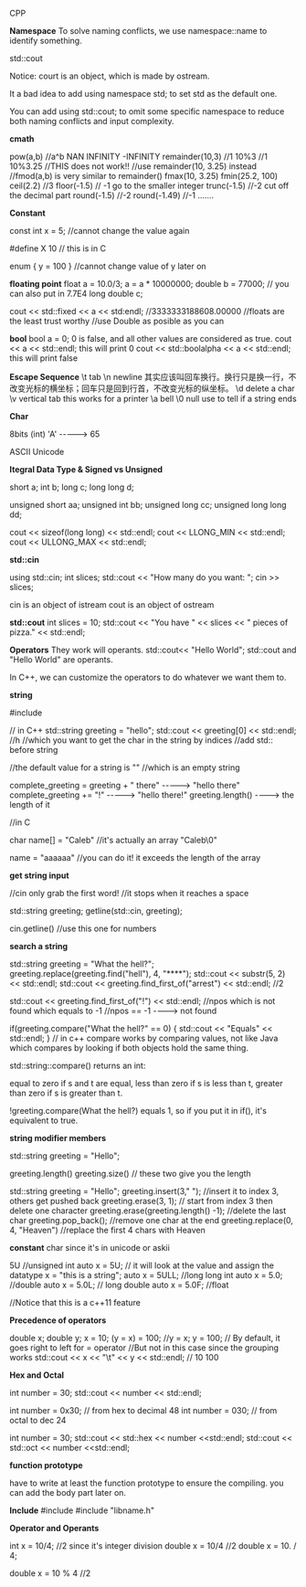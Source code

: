 CPP



**Namespace**
To solve naming conflicts, we use namespace::name to identify something.

std::cout

Notice: court is an object, which is made by ostream.

It a bad idea to add
using namespace std;
to set std as the default one.

You can add
using std::cout;
to omit some specific namespace to reduce both naming conflicts and input complexity.


**cmath**

pow(a,b)      //a^b
NAN
INFINITY
-INFINITY
remainder(10,3)   //1
10%3     //1
10%3.25  //THIS does not work!!
//use remainder(10, 3.25) instead
//fmod(a,b) is very similar to remainder()
fmax(10, 3.25) 
fmin(25.2, 100)
ceil(2.2)    //3
floor(-1.5)    // -1   go to the smaller integer
trunc(-1.5)    //-2    cut off the decimal part
round(-1.5)    //-2
round(-1.49)    //-1
.......



**Constant**

const int x = 5;
//cannot change the value again

#define X 10
// this is in C

enum { y = 100 }
//cannot change value of y later on




**floating point**
float a = 10.0/3;
a = a * 10000000;
double b = 77000; // you can also put in 7.7E4
long double c;

cout << std::fixed << a << std:endl;
//3333333188608.00000
//floats are the least trust worthy
//use Double as posible as you can



**bool**
bool a = 0;
0 is false, and all other values are considered as true.
cout << a << std::endl;   this will print 0
cout << std::boolalpha << a << std::endl;    this will print false



**Escape Sequence**
\t tab
\n newline 其实应该叫回车换行。换行只是换一行，不改变光标的横坐标；回车只是回到行首，不改变光标的纵坐标。
\d delete a char
\v vertical tab   this works for a printer
\a bell
\0 null    use to tell if a string ends


**Char**

8bits
(int) 'A' -----> 65

ASCII
Unicode


**Itegral Data Type & Signed vs Unsigned**

short a;
int b;
long c;
long long d;

unsigned short aa;
unsigned int bb;
unsigned long cc;
unsigned long long dd;

cout << sizeof(long long) << std::endl;
cout << LLONG_MIN << std::endl;
cout << ULLONG_MAX << std::endl;



**std::cin**

using std::cin;
int slices;
std::cout << "How many do you want: ";
cin >> slices;

cin is an object of istream
cout is an object of ostream

**std::cout**
int slices = 10;
std::cout << "You have " << slices << " pieces of pizza." << std::endl;


**Operators**
They work will operants.
std::cout<< "Hello World";
std::cout and "Hello World" are operants.

In C++, we can customize the operators to do whatever we want them to.





**string**

#include <string>

// in C++
std::string greeting = "hello";
std::cout << greeting[0] << std::endl;    //h
//which you want to get the char in the string by indices
//add std:: before string

//the default value for a string is ""
//which is an empty string

complete_greeting = greeting + " there"   -----> "hello there"
complete_greeting += "!"  -----> "hello there!"
greeting.length()   ----> the length of it



//in C

char name[] = "Caleb"   //it's actually an array "Caleb\0"

name = "aaaaaa"    //you can do it! it exceeds the length of the array



**get string input**

//cin only grab the first word!
//it stops when it reaches a space

std::string greeting;
getline(std::cin, greeting);

cin.getline()
//use this one for numbers



**search a string**

std::string greeting = "What the hell?";
greeting.replace(greeting.find("hell"), 4, "****");
std::cout << substr(5, 2) << std::endl;
std::cout << greeting.find_first_of("arrest") << std::endl;    //2

std::cout << greeting.find_first_of("!") << std::endl;    //npos which is not found which equals to -1
//npos == -1 ----> not  found

if(greeting.compare("What the hell?" == 0) {
std::cout << "Equals" << std::endl;
}    // in c++ compare works by comparing values, not like Java which compares by looking if both objects hold the same thing.

std::string::compare() returns an int:

equal to zero if s and t are equal,
less than zero if s is less than t,
greater than zero if s is greater than t.

!greeting.compare(What the hell?) equals 1, so if you put it in if(), it's equivalent to true.




**string modifier members**

std::string greeting = "Hello";

greeting.length()
greeting.size()    // these two give you the length


std::string greeting = "Hello";
greeting.insert(3,"             ");    //insert it to index 3, others get pushed back
greeting.erase(3, 1);    // start from index 3 then delete one character
greeting.erase(greeting.length() -1);    //delete the last char
greeting.pop_back(); //remove one char at the end
greeting.replace(0, 4, "Heaven")    //replace the first 4 chars with Heaven


**constant**
char since it's in unicode or askii

5U //unsigned int
auto x = 5U;    // it will look at the value and assign the datatype
x = "this is a string";
auto x = 5ULL;    //long long int 
auto x = 5.0;    //double
auto x = 5.0L;    // long double
auto x = 5.0F;    //float

//Notice that this is a c++11 feature



**Precedence of operators**

double x;
double y;
x = 10;
(y = x) = 100;    //y = x;   y = 100;
// By default, it goes right to left for = operator
//But not in this case since the grouping works
std::cout << x << "\t" << y << std::endl;    // 10    100

**Hex and Octal**

int number = 30;
std::cout << number << std::endl;

int number = 0x30; // from hex to decimal  48
int number = 030;  // from octal to dec 24

int number = 30;
std::cout << std::hex << number <<std::endl;
std::cout << std::oct << number <<std::endl;




**function prototype**

have to write at least the function prototype to ensure the compiling.
you can add the body part later on.

**Include**
#include <libname>
#include "libname.h"

**Operator and Operants**

int x = 10/4;     //2 since it's integer division
double x = 10/4    //2
double x = 10. / 4;

double x = 10 % 4    //2



